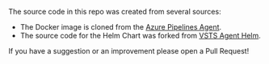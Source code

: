 The source code in this repo was created from several sources:
- The Docker image is cloned from the [Azure Pipelines Agent](https://hub.docker.com/_/microsoft-azure-pipelines-vsts-agent).
- The source code for the Helm Chart was forked from [VSTS Agent Helm](https://github.com/Azure/helm-vsts-agent).

If you have a suggestion or an improvement please open a Pull Request!